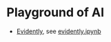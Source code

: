# Playground of AI

- [Evidently](https://docs.evidentlyai.com/introduction), see [evidently.ipynb](./evidently.ipynb)
